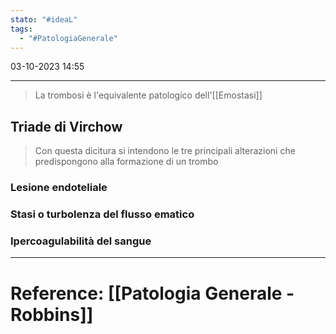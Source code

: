 ```yaml
---
stato: "#ideaL"
tags:
  - "#PatologiaGenerale"
---
```

03-10-2023 14:55

--- 

> La trombosi è l'equivalente patologico dell'[[Emostasi]]

## Triade di Virchow
> Con questa dicitura si intendono le tre principali alterazioni che predispongono alla formazione di un trombo

### Lesione endoteliale

### Stasi o turbolenza del flusso ematico
### Ipercoagulabilità del sangue







--- 
# Reference: [[Patologia Generale - Robbins]]